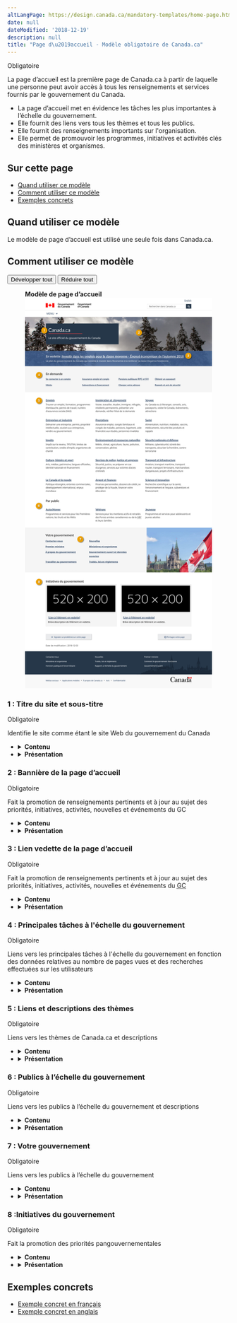 ```yaml
---
altLangPage: https://design.canada.ca/mandatory-templates/home-page.html
date: null
dateModified: '2018-12-19'
description: null
title: "Page d\u2019accueil - Modèle obligatoire de Canada.ca"
---
```



<div>

 <p>
  <span class="label label-danger">
   Obligatoire
  </span>
 </p>
 <p>
  La page d’accueil est la première page de Canada.ca à partir de laquelle une personne peut avoir accès à tous les renseignements et services fournis par le gouvernement du Canada.
 </p>
 <ul>
  <li>
   La page d’accueil met en évidence les tâches les plus importantes à l’échelle du gouvernement.
  </li>
  <li>
   Elle fournit des liens vers tous les thèmes et tous les publics.
  </li>
  <li>
   Elle fournit des renseignements importants sur l'organisation.
  </li>
  <li>
   Elle permet de promouvoir les programmes, initiatives et activités clés des ministères et organismes.
  </li>
 </ul>
 <section>
  <h2>
   Sur cette page
  </h2>
  <ul>
   <li>
    <a href="#utilisation">
     Quand utiliser ce modèle
    </a>
   </li>
   <li>
    <a href="#specifications">
     Comment utiliser ce modèle
    </a>
   </li>
   <li>
    <a href="#exemples">
     Exemples concrets
    </a>
   </li>
  </ul>
 </section>
 <section>
  <h2 id="utilisation">
   Quand utiliser ce modèle
  </h2>
  <p>
   Le modèle de page d’accueil est utilisé une seule fois dans Canada.ca.
  </p>
 </section>
 <section>
  <h2 id="specifications">
   Comment utiliser ce modèle
  </h2>
  <div class="btn-group mrgn-bttm-sm">
   <button class="btn btn-default wb-toggle" data-toggle='{"selector": "details", "parent": "#template-elements", "type": "on"}' type="button">
    Développer tout
   </button>
   <button class="btn btn-default wb-toggle" data-toggle='{"selector": "details", "parent": "#template-elements", "type": "off"}' type="button">
    Réduire tout
   </button>
  </div>
  <div class="row">
   <div class="col-lg-6 pull-right">
    <figure class="mrgn-bttm-lg">
     <figcaption class="text-center">
      <b>
       Modèle de page d’accueil
      </b>
     </figcaption>
     <img alt="Modèle de page d’accueil indiquant les parties qui composent sa structure. Lire de haut en bas et de gauche à droite. Plus de détails au sujet de ce graphique se retrouvent dans le texte entourant l’image." class="full-width" src="../images/fr-desktop.jpg"/>
    </figure>
   </div>
   <div class="col-lg-6 pull-left">
    <section id="template-elements">
     <section>
      <h3>
       1 : Titre du site et sous-titre
      </h3>
      <p>
       <span class="label label-danger">
        Obligatoire
       </span>
      </p>
      <p>
       Identifie le site comme étant le site Web du gouvernement du Canada
      </p>
      <ul class="list-unstyled">
       <li id="element1">
        <details class="mrgn-bttm-sm">
         <summary class="wb-toggle" data-toggle='{"print":"on"}'>
          <strong>
           Contenu
          </strong>
         </summary>
         <ul>
          <li>
           Un titre, suivi d'un court sous-titre.
          </li>
          <li>
           Titre du site : Canada.ca
          </li>
          <li>
           Sous-titre : Le site officiel du gouvernement du Canada.
          </li>
         </ul>
        </details>
       </li>
       <li id="element2">
        <details class="mrgn-bttm-sm">
         <summary class="wb-toggle" data-toggle='{"print":"on"}'>
          <strong>
           Présentation
          </strong>
         </summary>
         <ul>
          <li>
           le titre et le sous-titre apparaissent dans une boîte bleu foncé
          </li>
          <li>
           Le titre du site est un H1, avec une règle horizontale rouge en-dessous.
          </li>
          <li>
           Le sous-titre se trouve immédiatement sous le titre du site.
          </li>
         </ul>
        </details>
       </li>
      </ul>
     </section>
     <section>
      <h3>
       2 : Bannière de la page d’accueil
      </h3>
      <p>
       <span class="label label-danger">
        Obligatoire
       </span>
      </p>
      <p>
       Fait la promotion de renseignements pertinents et à jour au sujet des priorités, initiatives, activités, nouvelles et événements du GC
      </p>
      <ul class="list-unstyled">
       <li id="element3">
        <details class="mrgn-bttm-sm">
         <summary class="wb-toggle" data-toggle='{"print":"on"}'>
          <strong>
           Contenu
          </strong>
         </summary>
         <ul>
          <li>
           Les images doivent être des photographies (pas d'illustration ni d'images abstraites)
          </li>
          <li>
           Les images doivent montrer des détails saisonniers (par exemple, de la neige en hiver, des fleurs au printemps).
          </li>
          <li>
           Évitez les images de personnes ou de visage, qui peuvent distaire les gens.
          </li>
         </ul>
        </details>
       </li>
       <li id="element4">
        <details class="mrgn-bttm-sm">
         <summary class="wb-toggle" data-toggle='{"print":"on"}'>
          <strong>
           Présentation
          </strong>
         </summary>
         <ul>
          <li>
           La bannière apparaît sur toute la largeur de la page, sous l'en-tête du site et derrière la zone contenant le titre et le titre du site.
          </li>
         </ul>
        </details>
       </li>
      </ul>
     </section>
     <section>
      <h3>
       3 : Lien vedette de la page d’accueil
      </h3>
      <p>
       <span class="label label-danger">
        Obligatoire
       </span>
      </p>
      <p>
       Fait la promotion de renseignements pertinents et à jour au sujet des priorités, initiatives, activités, nouvelles et événements du
       <abbr title="Gouvernement du Canada">
        GC
       </abbr>
      </p>
      <ul class="list-unstyled">
       <li id="element5">
        <details class="mrgn-bttm-sm">
         <summary class="wb-toggle" data-toggle='{"print":"on"}'>
          <strong>
           Contenu
          </strong>
         </summary>
         <ul>
          <li>
           Le BCP contrôle le contenu dans cette section.
          </li>
          <li>
           Il y 4 liens en vedette, et un seul est présenté à la fois.
          </li>
          <li>
           Utilisez un appel à l’action pour le texte
          </li>
          <li>
           Limitez le texte à 65 caractères
          </li>
         </ul>
        </details>
       </li>
       <li id="element6">
        <details class="mrgn-bttm-sm">
         <summary class="wb-toggle" data-toggle='{"print":"on"}'>
          <strong>
           Présentation
          </strong>
         </summary>
         <ul>
          <li>
           Le lien vedette de la page d'accueil apparaît en surimpression dans la partie inférieure de la bannière de la page d'accueil
          </li>
          <li>
           Dans des situations exceptionnelles, telles qu'une annonce de politique gouvernementale importante (par exemple, un budget fédéral), la rotation aléatoire est éliminée un seul lien en vedette apparaît pour tous les visiteurs
          </li>
         </ul>
        </details>
       </li>
      </ul>
     </section>
     <section>
      <h3>
       4 : Principales tâches à l'échelle du gouvernement
      </h3>
      <p>
       <span class="label label-danger">
        Obligatoire
       </span>
      </p>
      <p>
       Liens vers les principales tâches à l'échelle du gouvernement en fonction des données relatives au nombre de pages vues et des recherches effectuées sur les utilisateurs
      </p>
      <ul class="list-unstyled">
       <li id="element7">
        <details class="mrgn-bttm-sm">
         <summary class="wb-toggle" data-toggle='{"print":"on"}'>
          <strong>
           Contenu
          </strong>
         </summary>
         <ul>
          <li>
           Elle dresse la liste des 8 principales tâches de l'ensemble du gouvernement du Canada en fonction des données relatives au nombre de pages vues et des recherches effectuées par les utilisateurs.
          </li>
         </ul>
        </details>
       </li>
       <li id="element8">
        <details class="mrgn-bttm-sm">
         <summary class="wb-toggle" data-toggle='{"print":"on"}'>
          <strong>
           Présentation
          </strong>
         </summary>
         <ul>
          <li>
           Cette composante se trouve sous le lien vedette de la page d’accueil.
          </li>
          <li>
           Les liens sont présentés en 4 colonnes de deux liens chacune.
          </li>
         </ul>
        </details>
       </li>
      </ul>
     </section>
     <section>
      <h3>
       5 : Liens et descriptions des thèmes
      </h3>
      <p>
       <span class="label label-danger">
        Obligatoire
       </span>
      </p>
      <p>
       Liens vers les thèmes de Canada.ca et descriptions
      </p>
      <ul class="list-unstyled">
       <li id="element9">
        <details class="mrgn-bttm-sm">
         <summary class="wb-toggle" data-toggle='{"print":"on"}'>
          <strong>
           Contenu
          </strong>
         </summary>
         <ul>
          <li>
           Fournit des liens vers les 15 thèmes de Canada.ca et leur description.
          </li>
          <li>
           Utilisez la configuration
           <a href="../configurations-conception-communes/services-renseignements.html">
            Services et renseignements
           </a>
           .
          </li>
         </ul>
        </details>
       </li>
       <li id="element10">
        <details class="mrgn-bttm-sm">
         <summary class="wb-toggle" data-toggle='{"print":"on"}'>
          <strong>
           Présentation
          </strong>
         </summary>
         <ul>
          <li>
           Cette composante se trouve immédiatement sous les principales tâches à l'échelle du gouvernement
          </li>
         </ul>
        </details>
       </li>
      </ul>
     </section>
     <section>
      <h3>
       6 : Publics à l’échelle du gouvernement
      </h3>
      <p>
       <span class="label label-danger">
        Obligatoire
       </span>
      </p>
      <p>
       Liens vers les publics à l’échelle du gouvernement et descriptions
      </p>
      <ul class="list-unstyled">
       <li id="element11">
        <details class="mrgn-bttm-sm">
         <summary class="wb-toggle" data-toggle='{"print":"on"}'>
          <strong>
           Contenu
          </strong>
         </summary>
         <ul>
          <li>
           Elle présente les 3 publics à l’échelle du gouvernement :
           <ul>
            <li>
             les peuples autochtones;
            </li>
            <li>
             les anciens combattants;
            </li>
            <li>
             les jeunes.
            </li>
           </ul>
          </li>
          <li>
           L'étiquette de l'en-tête est « En relief »
          </li>
          <li>
           Utilisez la configuration
           <a href="../configurations-conception-communes/services-renseignements.html">
            Services et renseignements
           </a>
           .
          </li>
         </ul>
        </details>
       </li>
       <li id="element12">
        <details class="mrgn-bttm-sm">
         <summary class="wb-toggle" data-toggle='{"print":"on"}'>
          <strong>
           Présentation
          </strong>
         </summary>
         <ul>
          <li>
           Cette composante se trouve immédiatement sous les liens et les descriptions des thèmes.
          </li>
         </ul>
        </details>
       </li>
      </ul>
     </section>
     <section>
      <h3>
       7 : Votre gouvernement
      </h3>
      <p>
       <span class="label label-danger">
        Obligatoire
       </span>
      </p>
      <p>
       Liens vers les publics à l’échelle du gouvernement
      </p>
      <ul class="list-unstyled">
       <li id="element13">
        <details class="mrgn-bttm-sm">
         <summary class="wb-toggle" data-toggle='{"print":"on"}'>
          <strong>
           Contenu
          </strong>
         </summary>
         <ul>
          <li>
           Elle présente 8 liens en 2 colonnes :
           <ul>
            <li>
             Contactez-nous
            </li>
            <li>
             Premier ministre
            </li>
            <li>
             À propos du gouvernement
            </li>
            <li>
             Travailler au gouvernement
            </li>
            <li>
             Nouvelles
            </li>
            <li>
             Ministères et organismes
            </li>
            <li>
             Gouvernement ouvert et données ouvertes
            </li>
            <li>
             Traités, lois et règlements
            </li>
           </ul>
          </li>
          <li>
           L'étiquette de l'en-tête est « Votre gouvernement »
          </li>
         </ul>
        </details>
       </li>
       <li id="element14">
        <details class="mrgn-bttm-sm">
         <summary class="wb-toggle" data-toggle='{"print":"on"}'>
          <strong>
           Présentation
          </strong>
         </summary>
         <ul>
          <li>
           Cette composante se trouve sous les puclics cibles à l'échelle du gouvernement.
          </li>
          <li>
           Les liens et les descriptions sont présentés en 2 colonnes comportant 4 liens chacune.
          </li>
          <li>
           Sur les grands écrans, une image qui complète cette section apparaît à droite des liens et des descriptions.
          </li>
          <li>
           Sur les écrans plus petits, l'image n'apparaît pas.
          </li>
         </ul>
        </details>
       </li>
      </ul>
     </section>
     <section>
      <h3>
       8 :Initiatives du gouvernement
      </h3>
      <p>
       <span class="label label-danger">
        Obligatoire
       </span>
      </p>
      <p>
       Fait la promotion des priorités pangouvernementales
      </p>
      <ul class="list-unstyled">
       <li id="element15">
        <details class="mrgn-bttm-sm">
         <summary class="wb-toggle" data-toggle='{"print":"on"}'>
          <strong>
           Contenu
          </strong>
         </summary>
         <ul>
          <li>
           L'étiquette de l'en-tête est « Initiatives du gouvernement ».
          </li>
          <li>
           Cette composante est constituée de 2 éléments En vedette.
          </li>
          <li>
           Utilisez la composante
           <a href="../configurations-conception-communes/vignettes-promotionnelles.html">
            Promotions contextuelles
           </a>
           .
          </li>
         </ul>
        </details>
       </li>
       <li id="element16">
        <details class="mrgn-bttm-sm">
         <summary class="wb-toggle" data-toggle='{"print":"on"}'>
          <strong>
           Présentation
          </strong>
         </summary>
         <ul>
          <li>
           Cette composante se trouve sous la section « Votre gouvernement ».
          </li>
         </ul>
        </details>
       </li>
      </ul>
     </section>
    </section>
   </div>
  </div>
 </section>
 <section>
  <h2 id="exemples">
   Exemples concrets
  </h2>
  <ul>
   <li>
    <a href="https://www.canada.ca/fr.html">
     Exemple concret en français
    </a>
   </li>
   <li>
    <a href="https://www.canada.ca/en.html">
     Exemple concret en anglais
    </a>
   </li>
  </ul>
 </section>
</div>





